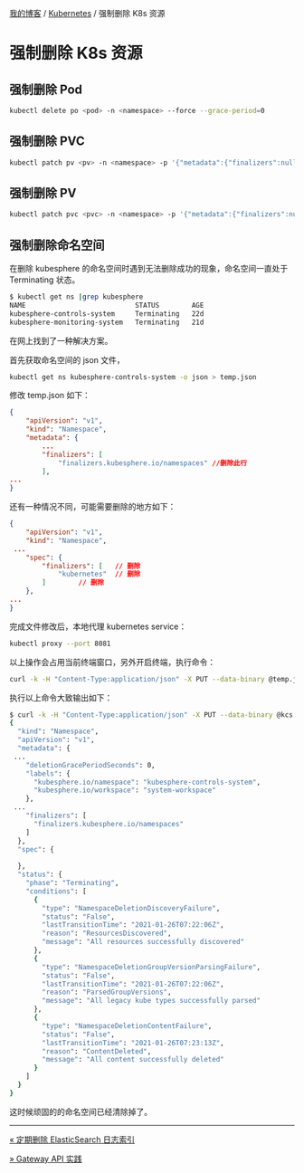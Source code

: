 [我的博客](../_index.md) / [Kubernetes](_index.md) / 强制删除 K8s 资源

# 强制删除 K8s 资源

## 强制删除 Pod

```bash
kubectl delete po <pod> -n <namespace> --force --grace-period=0
```

## 强制删除 PVC

```bash
kubectl patch pv <pv> -n <namespace> -p '{"metadata":{"finalizers":null}}'
```

## 强制删除 PV

```bash
kubectl patch pvc <pvc> -n <namespace> -p '{"metadata":{"finalizers":null}}'
```

## 强制删除命名空间

在删除 kubesphere 的命名空间时遇到无法删除成功的现象，命名空间一直处于 Terminating 状态。

```bash
$ kubectl get ns |grep kubesphere
NAME                           STATUS        AGE
kubesphere-controls-system     Terminating   22d
kubesphere-monitoring-system   Terminating   21d
```

在网上找到了一种解决方案。

首先获取命名空间的 json 文件，

```bash
kubectl get ns kubesphere-controls-system -o json > temp.json
```

修改 temp.json 如下：

```json
{
    "apiVersion": "v1",
    "kind": "Namespace",
    "metadata": {
        ...
        "finalizers": [
            "finalizers.kubesphere.io/namespaces" //删除此行
        ],
...
}
```

还有一种情况不同，可能需要删除的地方如下：

```json
{
    "apiVersion": "v1",
    "kind": "Namespace",
 ...
    "spec": {
        "finalizers": [   // 删除
            "kubernetes"  // 删除
        ]        // 删除
    },
...
}
```

完成文件修改后，本地代理 kubernetes service：

```bash
kubectl proxy --port 8081
```

以上操作会占用当前终端窗口，另外开启终端，执行命令：

```bash
curl -k -H "Content-Type:application/json" -X PUT --data-binary @temp.json http://127.0.0.1:8081/api/v1/namespaces/kubesphere-controls-system/finalize
```

执行以上命令大致输出如下：

```bash
$ curl -k -H "Content-Type:application/json" -X PUT --data-binary @kcs.json http://127.0.0.1:8081/api/v1/namespaces/kubesphere-controls-system/finalize
{
  "kind": "Namespace",
  "apiVersion": "v1",
  "metadata": {
 ...
    "deletionGracePeriodSeconds": 0,
    "labels": {
      "kubesphere.io/namespace": "kubesphere-controls-system",
      "kubesphere.io/workspace": "system-workspace"
    },
 ...
    "finalizers": [
      "finalizers.kubesphere.io/namespaces"
    ]
  },
  "spec": {
    
  },
  "status": {
    "phase": "Terminating",
    "conditions": [
      {
        "type": "NamespaceDeletionDiscoveryFailure",
        "status": "False",
        "lastTransitionTime": "2021-01-26T07:22:06Z",
        "reason": "ResourcesDiscovered",
        "message": "All resources successfully discovered"
      },
      {
        "type": "NamespaceDeletionGroupVersionParsingFailure",
        "status": "False",
        "lastTransitionTime": "2021-01-26T07:22:06Z",
        "reason": "ParsedGroupVersions",
        "message": "All legacy kube types successfully parsed"
      },
      {
        "type": "NamespaceDeletionContentFailure",
        "status": "False",
        "lastTransitionTime": "2021-01-26T07:23:13Z",
        "reason": "ContentDeleted",
        "message": "All content successfully deleted"
      }
    ]
  }
}
```

这时候顽固的的命名空间已经清除掉了。

---
[« 定期删除 ElasticSearch 日志索引](delete-es-log-index-scheduler.md)

[» Gateway API 实践](gateway-api-practice.md)
